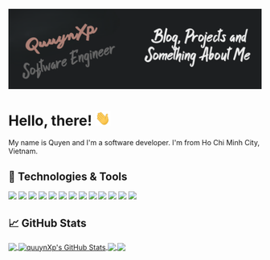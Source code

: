 [![Header](https://raw.githubusercontent.com/quuynXp/quuynXp/main/readme_header.png "Header")](https://ngocquyen.dev/)

# Hello, there! <img src="https://raw.githubusercontent.com/quuynXp/quuynXp/main/wave.gif" width="30px" height="30px" />

My name is Quyen and I'm a software developer. I'm from Ho Chi Minh City, Vietnam.

## 🔧 Technologies & Tools
![](https://img.shields.io/badge/OS-Linux-informational?style=flat&logo=linux&logoColor=white&color=2bbc8a)
![](https://img.shields.io/badge/Editor-IntelliJ_IDEA-informational?style=flat&logo=intellij-idea&logoColor=white&color=2bbc8a)
![](https://img.shields.io/badge/Code-Python-informational?style=flat&logo=python&logoColor=white&color=2bbc8a)
![](https://img.shields.io/badge/Code-JavaScript-informational?style=flat&logo=javascript&logoColor=white&color=2bbc8a)
![](https://img.shields.io/badge/Code-Golang-informational?style=flat&logo=go&logoColor=white&color=2bbc8a)
![](https://img.shields.io/badge/Code-Make-informational?style=flat&logo=cmake&logoColor=white&color=2bbc8a)
![](https://img.shields.io/badge/Code-Vue-informational?style=flat&logo=vue.js&logoColor=white&color=2bbc8a)
![](https://img.shields.io/badge/Shell-Bash-informational?style=flat&logo=gnu-bash&logoColor=white&color=2bbc8a)
![](https://img.shields.io/badge/Tools-PostgreSQL-informational?style=flat&logo=postgresql&logoColor=white&color=2bbc8a)
![](https://img.shields.io/badge/Tools-Docker-informational?style=flat&logo=docker&logoColor=white&color=2bbc8a)
![](https://img.shields.io/badge/Tools-Kubernetes-informational?style=flat&logo=kubernetes&logoColor=white&color=2bbc8a)
![](https://img.shields.io/badge/Tools-Red_Hat_OpenShift-informational?style=flat&logo=red-hat-open-shift&logoColor=white&color=2bbc8a)
![](https://img.shields.io/badge/Cloud-Digital_Ocean-informational?style=flat&logo=digitalocean&logoColor=white&color=2bbc8a)

## &#x1f4c8; GitHub Stats

<a href="https://github.com/quuynXp/quuynXp">
  <img align="center" src="https://github-readme-stats.vercel.app/api/top-langs/?username=quuynXp&title_color=ffffff&text_color=c9cacc&icon_color=2bbc8a&bg_color=1d1f21&langs_count=3" />
</a>
<a href="https://github.com/quuynXp/quuynXp">
  <img align="center" src="https://github-readme-stats.vercel.app/api?username=quuynXp&show_icons=true&line_height=27&count_private=true&title_color=ffffff&text_color=c9cacc&icon_color=2bbc8a&bg_color=1d1f21" alt="quuynXp's GitHub Stats" />
</a>

<a href="https://github.com/quuynXp/Restaurant_Korean">
  <img align="center" src="https://github-readme-stats.vercel.app/api/pin/?username=quuynXp&repo=Restaurant_Korean&title_color=ffffff&text_color=c9cacc&icon_color=2bbc8a&bg_color=1d1f21" />
</a>


<a href="https://github.com/quuynXp/Web_Fashion">
  <img align="center" src="https://github-readme-stats.vercel.app/api/pin/?username=quuynXp&repo=Web_Fashion&title_color=ffffff&text_color=c9cacc&icon_color=2bbc8a&bg_color=1d1f21" />
</a>    

<!-- links to social media icons -->

<!-- icons with padding -->

[1.1]: http://i.imgur.com/0o48UoR.png (github icon with padding)
[2.1]: https://simpleicons.org/?modal=icon&q=facebook (facebook icon with padding)

<!-- icons without padding -->

[1.2]: http://i.imgur.com/9I6NRUm.png (github icon without padding)
[2.2]: https://simpleicons.org/?modal=icon&q=facebook (facebook icon without padding)

<!-- links to your social media accounts -->

[1]: https://github.com/quuynXp
[2]: https://www.facebook.com/n.quyen19.24vtmp


<!-- Resources -->
<!-- Icons: https://simpleicons.org/ -->
<!-- GitHub Stats: https://github.com/anuraghazra/github-readme-stats -->
<!-- Emojis: https://emojipedia.org/emoji/ -->
<!-- HTML Emojis: https://www.fileformat.info/index.htm -->
<!-- Shields: https://shields.io/ -->
<!-- Awesome GitHub Profile README: https://github.com/abhisheknaiidu/awesome-github-profile-readme -->
